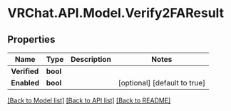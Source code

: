 # VRChat.API.Model.Verify2FAResult

## Properties

Name | Type | Description | Notes
------------ | ------------- | ------------- | -------------
**Verified** | **bool** |  | 
**Enabled** | **bool** |  | [optional] [default to true]

[[Back to Model list]](../README.md#documentation-for-models) [[Back to API list]](../README.md#documentation-for-api-endpoints) [[Back to README]](../README.md)

